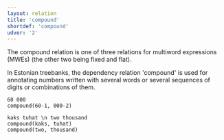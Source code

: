 ```yaml
---
layout: relation
title: 'compound'
shortdef: 'compound'
udver: '2'
---
```

The compound relation is one of three relations for multiword expressions (MWEs) (the other two being fixed and flat).

In Estonian treebanks, the dependency relation 'compound' is used for annotating numbers written with several words or several sequences of digits or combinations of them.

~~~ sdparse
60 000
compound(60-1, 000-2)
~~~

~~~ sdparse
kaks tuhat \n two thousand
compound(kaks, tuhat)
compound(two, thousand)
~~~

<!-- Interlanguage links updated Út 9. května 2023, 20:04:05 CEST -->
